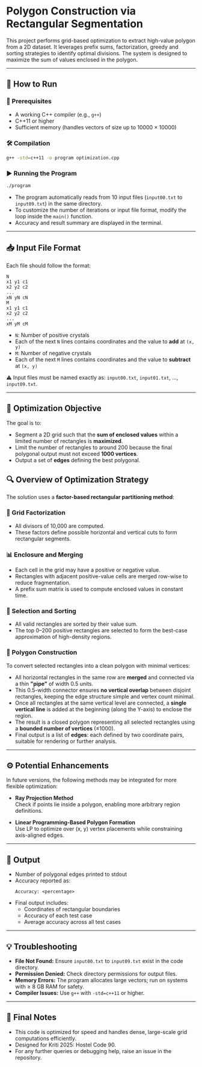
# Polygon Construction via Rectangular Segmentation

This project performs grid-based optimization to extract high-value polygon from a 2D dataset. It leverages prefix sums, factorization, greedy and sorting strategies to identify optimal divisions. The system is designed to maximize the sum of values enclosed in the polygon.

---

## 🚀 How to Run

### 🔧 Prerequisites
- A working C++ compiler (e.g., `g++`)
- C++11 or higher
- Sufficient memory (handles vectors of size up to 10000 × 10000)

### 🛠️ Compilation

```bash
g++ -std=c++11 -o program optimization.cpp
```

### ▶️ Running the Program

```bash
./program
```

- The program automatically reads from 10 input files (`input00.txt` to `input09.txt`) in the same directory.
- To customize the number of iterations or input file format, modify the loop inside the `main()` function.
- Accuracy and result summary are displayed in the terminal.

---

## 📥 Input File Format

Each file should follow the format:

```
N
x1 y1 c1
x2 y2 c2
...
xN yN cN
M
x1 y1 c1
x2 y2 c2
...
xM yM cM
```

- `N`: Number of positive crystals  
- Each of the next `N` lines contains coordinates and the value to **add** at `(x, y)`  
- `M`: Number of negative crystals  
- Each of the next `M` lines contains coordinates and the value to **subtract** at `(x, y)`

⚠️ Input files must be named exactly as: `input00.txt`, `input01.txt`, ..., `input09.txt`.

---
## 🎯 Optimization Objective

The goal is to:
- Segment a 2D grid such that the **sum of enclosed values** within a limited number of rectangles is **maximized**.
- Limit the number of rectangles to around 200 because the final polygonal output must not exceed **1000 vertices**.
- Output a set of **edges** defining the best polygonal.

## 🔍 Overview of Optimization Strategy

The solution uses a **factor-based rectangular partitioning method**:

### 📐 Grid Factorization
- All divisors of 10,000 are computed.
- These factors define possible horizontal and vertical cuts to form rectangular segments.

### 📊 Enclosure and Merging
- Each cell in the grid may have a positive or negative value.
- Rectangles with adjacent positive-value cells are merged row-wise to reduce fragmentation.
- A prefix sum matrix is used to compute enclosed values in constant time.

### 🧮 Selection and Sorting
- All valid rectangles are sorted by their value sum.
- The top 0–200 positive rectangles are selected to form the best-case approximation of high-density regions.

### 🧾 Polygon Construction

To convert selected rectangles into a clean polygon with minimal vertices:

- All horizontal rectangles in the same row are **merged** and connected via a thin **"pipe"** of width 0.5 units.
- This 0.5-width connector ensures **no vertical overlap** between disjoint rectangles, keeping the edge structure simple and vertex count minimal.
- Once all rectangles at the same vertical level are connected, a **single vertical line** is added at the beginning (along the Y-axis) to enclose the region.
- The result is a closed polygon representing all selected rectangles using a **bounded number of vertices** (≤1000).
- Final output is a list of **edges**: each defined by two coordinate pairs, suitable for rendering or further analysis.


---

## ⚙️ Potential Enhancements

In future versions, the following methods may be integrated for more flexible optimization:

- **Ray Projection Method**  
  Check if points lie inside a polygon, enabling more arbitrary region definitions.

- **Linear Programming-Based Polygon Formation**  
  Use LP to optimize over (x, y) vertex placements while constraining axis-aligned edges.

---

## 🧪 Output

- Number of polygonal edges printed to stdout
- Accuracy reported as:
  ```
  Accuracy: <percentage>
  ```
- Final output includes:
  - Coordinates of rectangular boundaries
  - Accuracy of each test case
  - Average accuracy across all test cases

---

## 💡 Troubleshooting

- **File Not Found:** Ensure `input00.txt` to `input09.txt` exist in the code directory.
- **Permission Denied:** Check directory permissions for output files.
- **Memory Errors:** The program allocates large vectors; run on systems with ≥ 8 GB RAM for safety.
- **Compiler Issues:** Use `g++` with `-std=c++11` or higher.

---

## 🏁 Final Notes

- This code is optimized for speed and handles dense, large-scale grid computations efficiently.
- Designed for Kriti 2025: Hostel Code 90.
- For any further queries or debugging help, raise an issue in the repository.
